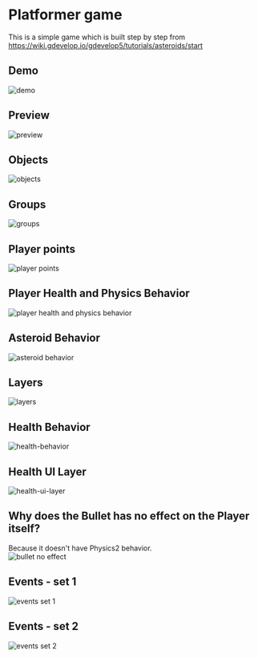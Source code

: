 # Platformer game
This is a simple game which is built step by step from https://wiki.gdevelop.io/gdevelop5/tutorials/asteroids/start

## Demo
![demo](demo.gif)

## Preview
![preview](preview.png)

## Objects
![objects](objects.png)

## Groups
![groups](objects-group.png)

## Player points
![player points](player-points.png)

## Player Health and Physics Behavior
![player health and physics behavior](player-health-physics-behavior.png)

## Asteroid Behavior
![asteroid behavior](asteroid-behavior.png)

## Layers
![layers](layers.png)

## Health Behavior
![health-behavior](health-behavior.png)

## Health UI Layer
![health-ui-layer](health-UI-layer.png)

## Why does the Bullet has no effect on the Player itself?
Because it doesn't have Physics2 behavior.  
![bullet no effect](bullet-no-effect.png)

## Events - set 1
![events set 1](events-1.png)

## Events - set 2
![events set 2](events-2.png)

